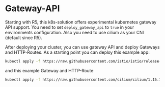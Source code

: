 # Gateway-API

Starting with R5, this k8s-solution offers experimental kubernetes gateway API support. You need to set `deploy_gateway_api` to `true` in your environments configuration. Also you need to use cilium as your CNI (default since R5).

After deploying your cluster, you can use gateway API and deploy Gateways and HTTP-Routes. As a starting point you can deploy this example app:

```bash
kubectl apply -f https://raw.githubusercontent.com/istio/istio/release-1.14/samples/bookinfo/platform/kube/bookinfo.yaml
```
and this example Gateway and HTTP-Route
```bash
kubectl apply -f https://raw.githubusercontent.com/cilium/cilium/1.15.1/examples/kubernetes/gateway/basic-http.yaml
```
